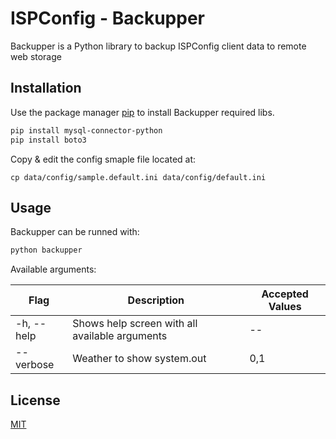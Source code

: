 # ISPConfig - Backupper

Backupper is a Python library to backup ISPConfig client data to remote web storage

## Installation

Use the package manager [pip](https://pip.pypa.io/en/stable/) to install Backupper required libs.

```bash
pip install mysql-connector-python
pip install boto3
```

Copy & edit the config smaple file located at:

```
cp data/config/sample.default.ini data/config/default.ini
```

## Usage

Backupper can be runned with:

```sh
python backupper
```

Available arguments:

| Flag       | Description                                    | Accepted Values |
| ---------- | ---------------------------------------------- | --------------- |
| -h, --help | Shows help screen with all available arguments | --              |
| --verbose  | Weather to show system.out                     | 0,1             |

## License

[MIT](https://choosealicense.com/licenses/mit/)
